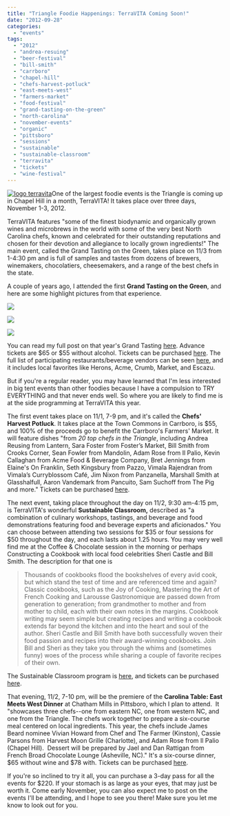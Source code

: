 ```yaml
---
title: "Triangle Foodie Happenings: TerraVITA Coming Soon!"
date: "2012-09-28"
categories:
  - "events"
tags:
  - "2012"
  - "andrea-resuing"
  - "beer-festival"
  - "bill-smith"
  - "carrboro"
  - "chapel-hill"
  - "chefs-harvest-potluck"
  - "east-meets-west"
  - "farmers-market"
  - "food-festival"
  - "grand-tasting-on-the-green"
  - "north-carolina"
  - "november-events"
  - "organic"
  - "pittsboro"
  - "sessions"
  - "sustainable"
  - "sustainable-classroom"
  - "terravita"
  - "tickets"
  - "wine-festival"
---
```


[![](http://s3.amazonaws.com/thegourmez-wpmedia/2012/09/logo-terravita.jpg "logo terravita")](http://s3.amazonaws.com/thegourmez-wpmedia/2012/09/logo-terravita.jpg)One of the largest foodie events is the Triangle is coming up in Chapel Hill in a month, TerraVITA! It takes place over three days, November 1-3, 2012.

TerraVITA features "some of the finest biodynamic and organically grown wines and microbrews in the world with some of the very best North Carolina chefs, known and celebrated for their outstanding reputations and chosen for their devotion and allegiance to locally grown ingredients!" The main event, called the Grand Tasting on the Green, takes place on 11/3 from 1-4:30 pm and is full of samples and tastes from dozens of brewers, winemakers, chocolatiers, cheesemakers, and a range of the best chefs in the state.

A couple of years ago, I attended the first **Grand Tasting on the Green**, and here are some highlight pictures from that experience.




<div class="caption">

![](https://thegourmez-wpmedia.s3.amazonaws.com/2024/07/terravita23.jpg)</div>





<div class="caption">

![](https://thegourmez-wpmedia.s3.amazonaws.com/2024/07/terravita15.jpg)</div>





<div class="caption">

![](https://thegourmez-wpmedia.s3.amazonaws.com/2024/07/terravita07.jpg)</div>


You can read my full post on that year's Grand Tasting [here](https://www.thegourmez.com/blog/2010/10/terravita-the-first-biodynamic-and-sustainable-food-and-drink-fair-of-the-southeast/ "TerraVITA 2010"). Advance tickets are $65 or $55 without alcohol. Tickets can be purchased [here](http://www.terravitaevent.com/TerraVITA/BuyTKTS.html "TerraVITA tickets"). The full list of participating restaurants/beverage vendors can be seen [here](http://www.terravitaevent.com/TerraVITA/2012Participants.html "TerraVITA participants"), and it includes local favorites like Herons, Acme, Crumb, Market, and Escazu.

But if you're a regular reader, you may have learned that I'm less interested in big tent events than other foodies because I have a compulsion to TRY EVERYTHING and that never ends well. So where you are likely to find me is at the side programming at TerraVITA this year.

The first event takes place on 11/1, 7-9 pm, and it's called the **Chefs' Harvest Potluck**. It takes place at the Town Commons in Carrboro, is $55, and 100% of the proceeds go to benefit the Carrboro's Farmers' Market. It will feature dishes "from _20 top chefs in the Triangle_, including Andrea Reusing from Lantern, Sara Foster from Foster’s Market, Bill Smith from Crooks Corner, Sean Fowler from Mandolin, Adam Rose from Il Palio, Kevin Callaghan from Acme Food & Beverage Company, Bret Jennings from Elaine's On Franklin, Seth Kingsbury from Pazzo, Vimala Rajendran from Vimala’s Curryblossom Café, Jim Nixon from Panzanella, Marshall Smith at Glasshalfull, Aaron Vandemark from Pancuito, Sam Suchoff from The Pig and more." Tickets can be purchased [here](http://www.brownpapertickets.com/profile/23247 "Harvest Potluck tickets").

The next event, taking place throughout the day on 11/2, 9:30 am-4:15 pm, is TerraVITA's wonderful **Sustainable Classroom,** described as "a combination of culinary workshops, tastings, and beverage and food demonstrations featuring food and beverage experts and aficionados." You can choose between attending two sessions for $35 or four sessions for $50 throughout the day, and each lasts about 1.25 hours. You may very well find me at the Coffee & Chocolate session in the morning or perhaps Constructing a Cookbook with local food celebrities Sheri Castle and Bill Smith. The description for that one is

> Thousands of cookbooks flood the bookshelves of every avid cook, but which stand the test of time and are referenced time and again? Classic cookbooks, such as the Joy of Cooking, Mastering the Art of French Cooking and Larousse Gastronomique are passed down from generation to generation; from grandmother to mother and from mother to child, each with their own notes in the margins. Cookbook writing may seem simple but creating recipes and writing a cookbook extends far beyond the kitchen and into the heart and soul of the author. Sheri Castle and Bill Smith have both successfully woven their food passion and recipes into their award-winning cookbooks. Join Bill and Sheri as they take you through the whims and (sometimes funny) woes of the process while sharing a couple of favorite recipes of their own.

The Sustainable Classroom program is [here](http://www.terravitaevent.com/TerraVITA/ClassSessions.html), and tickets can be purchased [here](http://www.brownpapertickets.com/event/264144 "Sustainable Classroom tickets").

That evening, 11/2, 7-10 pm, will be the premiere of the **Carolina Table: East Meets West Dinner** at Chatham Mills in Pittsboro, which I plan to attend.  It "showcases three chefs--one from eastern NC, one from western NC, and one from the Triangle. The chefs work together to prepare a six-course meal centered on local ingredients. This year, the chefs include James Beard nominee Vivian Howard from Chef and The Farmer (Kinston), Cassie Parsons from Harvest Moon Grille (Charlotte), and Adam Rose from Il Palio (Chapel Hill).  Dessert will be prepared by Jael and Dan Rattigan from French Broad Chocolate Lounge (Asheville, NC)." It's a six-course dinner, $65 without wine and $78 with. Tickets can be purchased [here](http://www.brownpapertickets.com/event/275905 "East Meets West tickets").

If you're so inclined to try it all, you can purchase a 3-day pass for all the events for $220. If your stomach is as large as your eyes, that may just be worth it. Come early November, you can also expect me to post on the events I'll be attending, and I hope to see you there! Make sure you let me know to look out for you.
